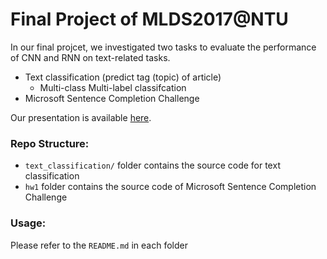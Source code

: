 # Final Project of MLDS2017@NTU

In our final projcet, we investigated two tasks to evaluate the performance of CNN and RNN on text-related tasks.

- Text classification (predict tag (topic) of article)
  - Multi-class Multi-label classifcation
- Microsoft Sentence Completion Challenge

Our presentation is available [here](https://docs.google.com/presentation/d/1rtLtwI3r1-hqeOqqX1-sJdbcqSftNNGxhkRgBSFnXvc/edit#slide=id.p).

### Repo Structure:
- `text_classification/` folder contains the source code for text classification
- `hw1` folder contains the source code of Microsoft Sentence Completion Challenge

### Usage:
Please refer to the `README.md` in each folder
